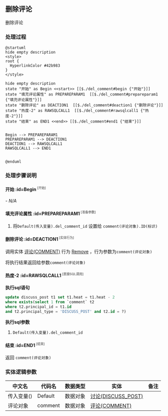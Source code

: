 ## 删除评论 <!-- {docsify-ignore-all} -->

   删除评论

### 处理过程

```plantuml
@startuml
hide empty description
<style>
root {
  HyperlinkColor #42b983
}
</style>

hide empty description
state "开始" as Begin <<start>> [[$./del_comment#begin {"开始"}]]
state "填充评论属性" as PREPAREPARAM1  [[$./del_comment#prepareparam1 {"填充评论属性"}]]
state "删除评论" as DEACTION1  [[$./del_comment#deaction1 {"删除评论"}]]
state "热度-2" as RAWSQLCALL1  [[$./del_comment#rawsqlcall1 {"热度-2"}]]
state "结束" as END1 <<end>> [[$./del_comment#end1 {"结束"}]]


Begin --> PREPAREPARAM1
PREPAREPARAM1 --> DEACTION1
DEACTION1 --> RAWSQLCALL1
RAWSQLCALL1 --> END1


@enduml
```


### 处理步骤说明

#### 开始 :id=Begin<sup class="footnote-symbol"> <font color=gray size=1>[开始]</font></sup>



*- N/A*
#### 填充评论属性 :id=PREPAREPARAM1<sup class="footnote-symbol"> <font color=gray size=1>[准备参数]</font></sup>



1. 将`Default(传入变量).del_comment_id` 设置给  `comment(评论对象).ID(标识)`

#### 删除评论 :id=DEACTION1<sup class="footnote-symbol"> <font color=gray size=1>[实体行为]</font></sup>



调用实体 [评论(COMMENT)](module/Base/comment.md) 行为 [Remove](module/Base/comment#行为) ，行为参数为`comment(评论对象)`

将执行结果返回给参数`comment(评论对象)`

#### 热度-2 :id=RAWSQLCALL1<sup class="footnote-symbol"> <font color=gray size=1>[直接SQL调用]</font></sup>



<p class="panel-title"><b>执行sql语句</b></p>

```sql
update discuss_post t1 set t1.heat = t1.heat - 2 
where exists(select 1 from `comment` t2 
where t2.principal_id = t1.id 
and t2.principal_type = 'DISCUSS_POST' and t2.id = ?)
```

<p class="panel-title"><b>执行sql参数</b></p>

1. `Default(传入变量).del_comment_id`


#### 结束 :id=END1<sup class="footnote-symbol"> <font color=gray size=1>[结束]</font></sup>



返回 `comment(评论对象)`



### 实体逻辑参数

|    中文名   |    代码名    |  数据类型    |  实体   |备注 |
| --------| --------| -------- | -------- | --------   |
|传入变量(<i class="fa fa-check"/></i>)|Default|数据对象|[讨论(DISCUSS_POST)](module/Team/discuss_post.md)||
|评论对象|comment|数据对象|[评论(COMMENT)](module/Base/comment.md)||
